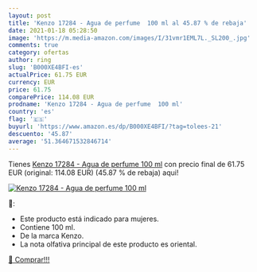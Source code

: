 ```yaml
---
layout: post
title: 'Kenzo 17284 - Agua de perfume  100 ml al 45.87 % de rebaja'
date: 2021-01-18 05:28:50
image: 'https://m.media-amazon.com/images/I/31vmr1EML7L._SL200_.jpg'
comments: true
category: ofertas
author: ring
slug: 'B000XE4BFI-es'
actualPrice: 61.75 EUR
currency: EUR
price: 61.75
comparePrice: 114.08 EUR
prodname: 'Kenzo 17284 - Agua de perfume  100 ml'
country: 'es'
flag: '🇪🇸'
buyurl: 'https://www.amazon.es/dp/B000XE4BFI/?tag=tolees-21'
descuento: '45.87'
average: '51.364671532846714'
---
```


Tienes [Kenzo 17284 - Agua de perfume  100 ml](https://www.amazon.es/dp/B000XE4BFI/?tag=tolees-21) con precio final de  61.75 EUR (original: 114.08 EUR) (45.87 %  de rebaja) aqui!

[![Kenzo 17284 - Agua de perfume  100 ml](https://m.media-amazon.com/images/I/31vmr1EML7L._SL200_.jpg)](https://www.amazon.es/dp/B000XE4BFI/?tag=tolees-21)

🔎:

- Este producto está indicado para mujeres.
- Contiene 100 ml.
- De la marca Kenzo.
- La nota olfativa principal de este producto es oriental.

[🛒 Comprar!!!](https://www.amazon.es/dp/B000XE4BFI/?tag=tolees-21)
